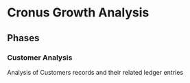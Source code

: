 Cronus Growth Analysis
======================

Phases
------

### **Customer Analysis**


Analysis of Customers records and their related ledger entries
